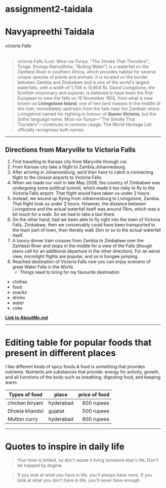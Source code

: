 # assignment2-taidala

# Navyapreethi Taidala
###### victoria Falls
>victoria Falls (Lozi: Mosi-oa-Tunya, "The Smoke That Thunders"; Tonga: Shungu Namutitima, "Boiling Water") is a waterfall on the Zambezi River in southern Africa, which provides habitat for several unique species of plants and animals. It is located on the border between Zambia and Zimbabwe and is one of the world's largest waterfalls, with a width of 1,708 m (5,604 ft).
David Livingstone, the Scottish missionary and explorer, is believed to have been the first European to view the falls on 16 November 1855, from what is now known as **Livingstone Island**, one of two land masses in the middle of the river, immediately upstream from the falls near the Zambian shore.<br> Livingstone named his sighting in honour of **Queen Victoria**, but the Sotho language name, Mosi-oa-Tunya—"The Smoke That Thunders"—continues in common usage. The World Heritage List officially recognises both names.
---
## Directions from Maryville to Victoria Falls
1. First travelling to Kansas city from Maryville through car.
2. From Kansas city take a flight to Zambia,Johannesburg. 
3. After arriving in Johannesburg, we’d then have to catch a connecting flight to the closest airports to Victoria Falls.
  1. When we made our visit in late May 2008, the country of Zimbabwe was undergoing some political turmoil, which made it too risky to fly to the Victoria Falls airport. That flight would have taken us under 2 hours.
  2. Instead, we wound up flying from Johannesburg to Livingstone, Zambia. That flight took us under 2 hours. However, the distance between Livingstone and the actual waterfall itself was around 11km, which was a bit much for a walk. So we had to take a taxi there.
  3. On the other hand, had we been able to fly right into the town of Victoria Falls, Zimbabwe, then we conceivably could have been transported to the main part of town, then literally walk 2km or so to the actual waterfall itself.
  4. A luxury dinner train crosses from Zambia to Zimbabwe over the Zambezi River and stops in the middle for a view of the Falls (though plans call for an additional departure in the other direction). For an aerial view, microlight flights are popular, and so is bungee jumping.
4. Reached destination of Victoria Falls now you can enjoy scenario of great Water Falls in the World.
   * Things need to bring for my favourite  destination
* clothes
* food
* snacks
* drinks
* water
* coke

**[Link to AboutMe.md](AboutMe.md)**

***

# Editing table for popular foods that present in different places
I like different kinds of spicy foods.A food is something that provides nutrients. Nutrients are substances that provide: energy for activity, growth, and all functions of the body such as breathing, digesting food, and keeping warm.

| Types of food   | place     | price of food |
| ---             | ---       | ---:          |
| chicken biryani | hyderabad | 600 rupees    |
| Dhokla khandvi  | gujatat   | 500 rupees    |
| Mutton curry    | hyderabad | 800 rupees    |

***

# Quotes to inspire in daily life

> Your time is limited, so don't waste it living someone else's life. Don't be trapped by dogma.

> If you look at what you have in life, you'll always have more. If you look at what you don't have in life, you'll never have enough.


